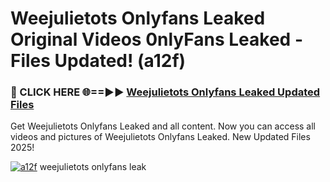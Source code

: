 # Weejulietots Onlyfans Leaked Original Videos 0nlyFans Leaked - Files Updated! (a12f)

<h3>🔴 CLICK HERE 🌐==►► <a href="https://tinyurl.com/2jnfzry5" rel="nofollow">Weejulietots Onlyfans Leaked Updated Files</a></h3>

Get Weejulietots Onlyfans Leaked and all content. Now you can access all videos and pictures of Weejulietots Onlyfans Leaked. New Updated Files 2025!

[![a12f](https://i.imgur.com/GyGTBgg.gif)](https://tinyurl.com/2jnfzry5)
weejulietots onlyfans leak